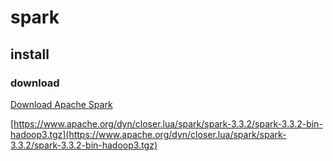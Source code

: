 # spark


## install
### download
[Download Apache Spark](https://spark.apache.org/downloads.html)


[https://www.apache.org/dyn/closer.lua/spark/spark-3.3.2/spark-3.3.2-bin-hadoop3.tgz](https://www.apache.org/dyn/closer.lua/spark/spark-3.3.2/spark-3.3.2-bin-hadoop3.tgz)

